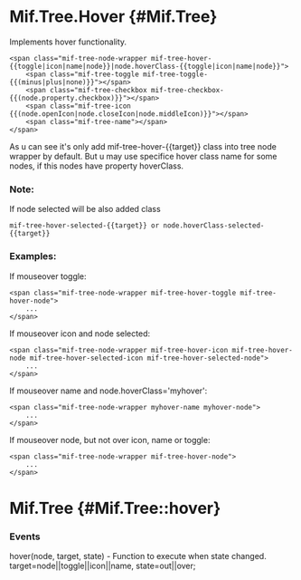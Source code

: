Mif.Tree.Hover {#Mif.Tree}
==========================

Implements hover functionality.

	<span class="mif-tree-node-wrapper mif-tree-hover-{{toggle|icon|name|node}}|node.hoverClass-{{toggle|icon|name|node}}">
		<span class="mif-tree-toggle mif-tree-toggle-{{(minus|plus|none)}}"></span>
		<span class="mif-tree-checkbox mif-tree-checkbox-{{(node.property.checkbox)}}"></span>
		<span class="mif-tree-icon {{(node.openIcon|node.closeIcon|node.middleIcon)}}"></span>          
		<span class="mif-tree-name"></span>
	</span>
	
As u can see it's only add mif-tree-hover-{{target}} class into tree node wrapper by default. But u may use specifice hover class name for some nodes, if this nodes have property hoverClass.

### Note:
If node selected will be also added class

	mif-tree-hover-selected-{{target}} or node.hoverClass-selected-{{target}}

### Examples:

If mouseover toggle:

	<span class="mif-tree-node-wrapper mif-tree-hover-toggle mif-tree-hover-node">
		...
	</span>
	
If mouseover icon and node selected:

	<span class="mif-tree-node-wrapper mif-tree-hover-icon mif-tree-hover-node mif-tree-hover-selected-icon mif-tree-hover-selected-node">
		...
	</span>
	
If mouseover name and node.hoverClass='myhover':

	<span class="mif-tree-node-wrapper myhover-name myhover-node">
		...
	</span>

If mouseover node, but not over icon, name or toggle:

	<span class="mif-tree-node-wrapper mif-tree-hover-node">
		...
	</span>
	
Mif.Tree {#Mif.Tree::hover}
===========================

### Events

hover(node, target, state) - Function to execute when state changed. target=node||toggle||icon||name, state=out||over;